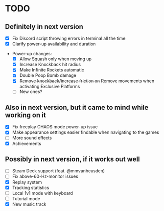 # TODO

## Definitely in next version
- [x] Fix Discord script throwing errors in terminal all the time
- [x] Clarify power-up availability and duration
- Power-up changes:
    - [x] Allow Squash only when moving up
    - [x] Increase Knockback hit radius
    - [x] Make Infinite Rockets automatic
    - [x] Double Poop Bomb damage
    - [x] ~~Remove knockback/increase friction on~~ Remove movements when activating Exclusive Platforms
    - [ ] New ones?

## Also in next version, but it came to mind while working on it
- [x] Fix freeplay CHAOS mode power-up issue
- [x] Make appearance settings easier findable when navigating to the games
- [ ] More sound effects
- [x] Achievements

## Possibly in next version, if it works out well
- [ ] Steam Deck support (feat. @mmvanheusden)
- [ ] Fix above-60-Hz-monitor issues
- [x] Replay system
- [x] Tracking statistics
- [ ] Local 1v1 mode with keyboard
- [ ] Tutorial mode
- [x] New music track
